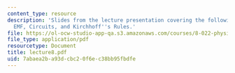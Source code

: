 ```yaml
---
content_type: resource
description: 'Slides from the lecture presentation covering the following topics:
  EMF, Circuits, and Kirchhoff''s Rules.'
file: https://ol-ocw-studio-app-qa.s3.amazonaws.com/courses/8-022-physics-ii-electricity-and-magnetism-fall-2004/7abaea2ba93dcbc20f6ec38bb95fbdfe_lecture8.pdf
file_type: application/pdf
resourcetype: Document
title: lecture8.pdf
uid: 7abaea2b-a93d-cbc2-0f6e-c38bb95fbdfe
---
```

